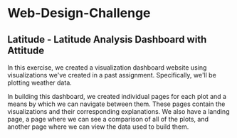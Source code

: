 # Web-Design-Challenge
## Latitude - Latitude Analysis Dashboard with Attitude

In this exercise, we created a visualization dashboard website using visualizations we've created in a past assignment. Specifically, we'll be plotting weather data.

In building this dashboard, we created individual pages for each plot and a means by which we can navigate between them. These pages contain the visualizations and their corresponding explanations. We also have a landing page, a page where we can see a comparison of all of the plots, and another page where we can view the data used to build them.
